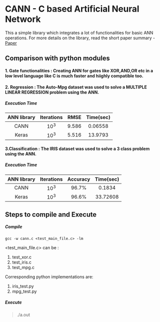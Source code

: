 # CANN - C based Artificial Neural Network

This a simple library which integrates a lot of functionalities for basic ANN operations.
For more details on the library, read the short paper summary - [Paper](https://github.com/ManishShettyM/CANN/blob/master/Analysis/CANN.pdf)

## Comparison with python modules

#### 1. Gate functionalities : Creating ANN for gates like XOR,AND,OR etc in a low level language like C is much faster and hiighly compatible too.
#### 2. Regression : The Auto-Mpg dataset was used to solve a MULTIPLE LINEAR REGRESSION problem using the ANN.

##### Execution Time
|ANN library	|Iterations	|RMSE	|Time(sec)	| 
|:---:|:---:|:---:|:---:|  
|CANN	|10<sup>3</sup>	|9.586	|0.06558	| 
|Keras	|10<sup>3</sup>	|5.516	|13.9793	| 

  
#### 3.Classification : The IRIS dataset was used to solve a 3 class problem using the ANN.

##### Execution Time
|ANN library	|Iterations	|Accuracy	|Time(sec)	| 
|:---:|:---:|:---:|:---:| 
|CANN	|10<sup>3</sup>	|96.7%	|0.1834	| 
|Keras	|10<sup>3</sup>	|96.6%	|33.72608	| 


## Steps to compile and Execute
##### Compile
```gcc -w cann.c <test_main_file.c> -lm```

<test_main_file.c> can be : 
1. test_xor.c 
2. test_iris.c 
3. test_mpg.c 

Corresponding python implementations are: 
1. iris_test.py 
2. mpg_test.py 

##### Execute
> ./a.out
